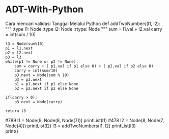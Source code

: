 # ADT-With-Python
Cara mencari validasi Tanggal Melalui Python
def addTwoNumbers(l1, l2):
    """
    :type l1: Node
    :type l2: Node
    :rtype: Node
    """
    sum = l1.val + l2.val
    carry = int(sum / 10)
 
    l3 = Node(sum%10)
    p1 = l1.next
    p2 = l2.next
    p3 = l3
    while(p1 != None or p2 != None):
        sum = carry + ( p1.val if p1 else 0) + ( p2.val if p2 else 0)
        carry = int(sum/10)
        p3.next = Node(sum % 10)
        p3 = p3.next
        p1 = p1.next if p1 else None
        p2 = p2.next if p2 else None
 
    if(carry > 0):
        p3.next = Node(carry)
 
    return l3
 
#789
l1 = Node(9, Node(8, Node(7)))
printList(l1)
#478
l2 = Node(8, Node(7, Node(4)))
printList(l2)
l3 = addTwoNumbers(l1, l2)
printList(l3)   
print()   
